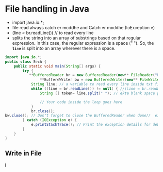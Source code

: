 # File handling in Java

- import java.io.*;
- file read always catch er moddhe and Catch er moddhe (IoException e)
- (line *=* br.readLine())  // to read every line
- splits the string into an array of substrings based on that regular expression. In this case, the regular expression is a space (" "). So, the **`line`** is split into an array wherever there is a space.

```java
import java.io.*;
public class SecA {
    public static void main(String[] args) {
        try {
           **BufferedReader br = new BufferedReader(new** FileReader("F:\\JAva Final\\ct 5"));
				**BuffereWriter bw = new BufferedWriter(new** FileWriter("F:\\JAva Final\\ct 5"));
            String line; // a variable to read every line inside txt file
            while ((line = br.readLine()) != null) { //(line = br.readLine()) read every line
                String [] token= line.split(" "); // ekta blank space paile proti word split korbo

                // Your code inside the loop goes here
            }
            br.close();
bw.close(); // Don't forget to close the BufferedReader when done//  eita  na korle resourse link/ error dekhai
        } catch (IOException e) {
            e.printStackTrace(); // Print the exception details for debugging
        }
    }
}
```

## Write in File

l